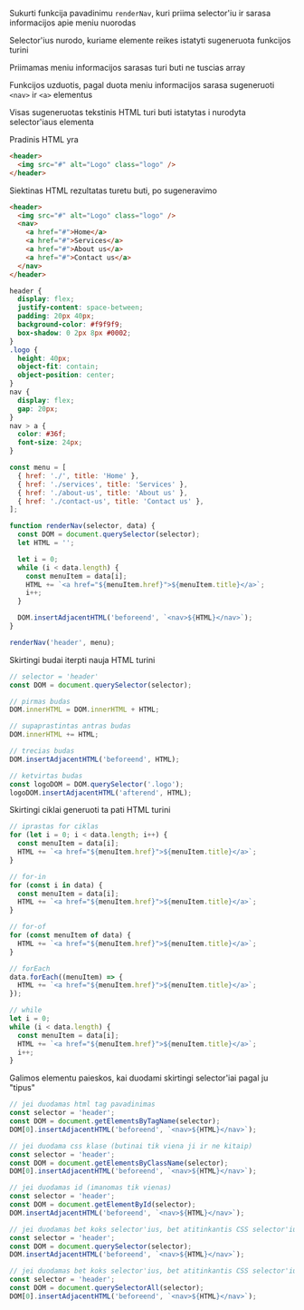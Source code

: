 Sukurti funkcija pavadinimu `renderNav`, kuri priima selector'iu ir sarasa informacijos apie meniu nuorodas

Selector'ius nurodo, kuriame elemente reikes istatyti sugeneruota funkcijos turini

Priimamas meniu informacijos sarasas turi buti ne tuscias array

Funkcijos uzduotis, pagal duota meniu informacijos sarasa sugeneruoti `<nav>` ir `<a>` elementus

Visas sugeneruotas tekstinis HTML turi buti istatytas i nurodyta selector'iaus elementa

Pradinis HTML yra

```html
<header>
  <img src="#" alt="Logo" class="logo" />
</header>
```

Siektinas HTML rezultatas turetu buti, po sugeneravimo

```html
<header>
  <img src="#" alt="Logo" class="logo" />
  <nav>
    <a href="#">Home</a>
    <a href="#">Services</a>
    <a href="#">About us</a>
    <a href="#">Contact us</a>
  </nav>
</header>
```

```css
header {
  display: flex;
  justify-content: space-between;
  padding: 20px 40px;
  background-color: #f9f9f9;
  box-shadow: 0 2px 8px #0002;
}
.logo {
  height: 40px;
  object-fit: contain;
  object-position: center;
}
nav {
  display: flex;
  gap: 20px;
}
nav > a {
  color: #36f;
  font-size: 24px;
}
```

```js
const menu = [
  { href: './', title: 'Home' },
  { href: './services', title: 'Services' },
  { href: './about-us', title: 'About us' },
  { href: './contact-us', title: 'Contact us' },
];

function renderNav(selector, data) {
  const DOM = document.querySelector(selector);
  let HTML = '';

  let i = 0;
  while (i < data.length) {
    const menuItem = data[i];
    HTML += `<a href="${menuItem.href}">${menuItem.title}</a>`;
    i++;
  }

  DOM.insertAdjacentHTML('beforeend', `<nav>${HTML}</nav>`);
}

renderNav('header', menu);
```

Skirtingi budai iterpti nauja HTML turini

```js
// selector = 'header'
const DOM = document.querySelector(selector);

// pirmas budas
DOM.innerHTML = DOM.innerHTML + HTML;

// supaprastintas antras budas
DOM.innerHTML += HTML;

// trecias budas
DOM.insertAdjacentHTML('beforeend', HTML);

// ketvirtas budas
const logoDOM = DOM.querySelector('.logo');
logoDOM.insertAdjacentHTML('afterend', HTML);
```

Skirtingi ciklai generuoti ta pati HTML turini

```js
// iprastas for ciklas
for (let i = 0; i < data.length; i++) {
  const menuItem = data[i];
  HTML += `<a href="${menuItem.href}">${menuItem.title}</a>`;
}

// for-in
for (const i in data) {
  const menuItem = data[i];
  HTML += `<a href="${menuItem.href}">${menuItem.title}</a>`;
}

// for-of
for (const menuItem of data) {
  HTML += `<a href="${menuItem.href}">${menuItem.title}</a>`;
}

// forEach
data.forEach((menuItem) => {
  HTML += `<a href="${menuItem.href}">${menuItem.title}</a>`;
});

// while
let i = 0;
while (i < data.length) {
  const menuItem = data[i];
  HTML += `<a href="${menuItem.href}">${menuItem.title}</a>`;
  i++;
}
```

Galimos elementu paieskos, kai duodami skirtingi selector'iai pagal ju "tipus"

```js
// jei duodamas html tag pavadinimas
const selector = 'header';
const DOM = document.getElementsByTagName(selector);
DOM[0].insertAdjacentHTML('beforeend', `<nav>${HTML}</nav>`);

// jei duodama css klase (butinai tik viena ji ir ne kitaip)
const selector = 'header';
const DOM = document.getElementsByClassName(selector);
DOM[0].insertAdjacentHTML('beforeend', `<nav>${HTML}</nav>`);

// jei duodamas id (imanomas tik vienas)
const selector = 'header';
const DOM = document.getElementById(selector);
DOM.insertAdjacentHTML('beforeend', `<nav>${HTML}</nav>`);

// jei duodamas bet koks selector'ius, bet atitinkantis CSS selector'iu taisykles
const selector = 'header';
const DOM = document.querySelector(selector);
DOM.insertAdjacentHTML('beforeend', `<nav>${HTML}</nav>`);

// jei duodamas bet koks selector'ius, bet atitinkantis CSS selector'iu taisykles
const selector = 'header';
const DOM = document.querySelectorAll(selector);
DOM[0].insertAdjacentHTML('beforeend', `<nav>${HTML}</nav>`);
```
